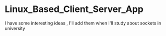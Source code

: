 # Linux_Based_Client_Server_App
I have some interesting ideas , I'll add them when I'll study about sockets in university
